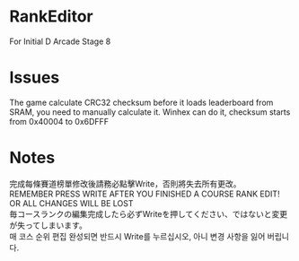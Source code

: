 # RankEditor
For Initial D Arcade Stage 8
# Issues
The game calculate CRC32 checksum before it loads leaderboard from SRAM, you need to manually calculate it.
Winhex can do it, checksum starts from 0x40004 to 0x6DFFF
# Notes
完成每條賽道榜單修改後請務必點擊Write，否則將失去所有更改。  
REMEMBER PRESS WRITE AFTER YOU FINISHED A COURSE RANK EDIT! OR ALL CHANGES WILL BE LOST  
毎コースランクの編集完成したら必ずWriteを押してください、ではないと変更が失ってしまいます。  
매 코스 순위 편집 완성되면 반드시 Write를 누르십시오, 아니 변경 사항을 잃어 버립니다.  
